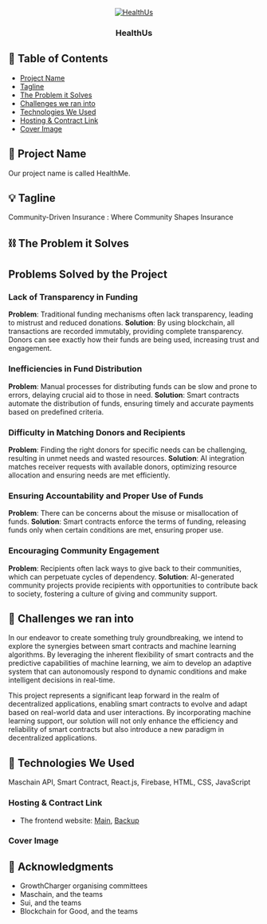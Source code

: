 <p align="center">
  <a href="" rel="noopener">
 <img src="https://github.com/Zoriannn/HealthMe/logo 2.png" alt="HealthUs"></a>
</p>
<h3 align="center">HealthUs</h3>


## 📝 Table of Contents

- [Project Name](#project_name)
- [Tagline](#tagline)
- [The Problem it Solves](#problem)
- [Challenges we ran into](#challenges)
- [Technologies We Used](#tech)
- [Hosting & Contract Link](#link)
- [Cover Image](cover_img)

## 🧐 Project Name <a id = "project_name"></a>

Our project name is called HealthMe.

## 💡 Tagline <a id = "tagline"></a>

Community-Driven Insurance : Where Community Shapes Insurance

## ⛓️ The Problem it Solves <a id = "problem"></a>

## Problems Solved by the Project

### Lack of Transparency in Funding
**Problem**: Traditional funding mechanisms often lack transparency, leading to mistrust and reduced donations.
**Solution**: By using blockchain, all transactions are recorded immutably, providing complete transparency. Donors can see exactly how their funds are being used, increasing trust and engagement.

### Inefficiencies in Fund Distribution
**Problem**: Manual processes for distributing funds can be slow and prone to errors, delaying crucial aid to those in need.
**Solution**: Smart contracts automate the distribution of funds, ensuring timely and accurate payments based on predefined criteria.

### Difficulty in Matching Donors and Recipients
**Problem**: Finding the right donors for specific needs can be challenging, resulting in unmet needs and wasted resources.
**Solution**: AI integration matches receiver requests with available donors, optimizing resource allocation and ensuring needs are met efficiently.

### Ensuring Accountability and Proper Use of Funds
**Problem**: There can be concerns about the misuse or misallocation of funds.
**Solution**: Smart contracts enforce the terms of funding, releasing funds only when certain conditions are met, ensuring proper use.

### Encouraging Community Engagement
**Problem**: Recipients often lack ways to give back to their communities, which can perpetuate cycles of dependency.
**Solution**: AI-generated community projects provide recipients with opportunities to contribute back to society, fostering a culture of giving and community support.


## 🚀 Challenges we ran into <a id = "challenges"></a>

In our endeavor to create something truly groundbreaking, we intend to explore the synergies between smart contracts and machine learning algorithms. By leveraging the inherent flexibility of smart contracts and the predictive capabilities of machine learning, we aim to develop an adaptive system that can autonomously respond to dynamic conditions and make intelligent decisions in real-time.

This project represents a significant leap forward in the realm of decentralized applications, enabling smart contracts to evolve and adapt based on real-world data and user interactions. By incorporating machine learning support, our solution will not only enhance the efficiency and reliability of smart contracts but also introduce a new paradigm in decentralized applications.

## 🏁 Technologies We Used <a id = "tech"></a>

Maschain API, Smart Contract, React.js, Firebase, HTML, CSS, JavaScript

### Hosting & Contract Link <a id = "link"></a>
- The frontend website: 
  [Main](),
  [Backup]()

### Cover Image <a id = "cover_img"></a>

## 🎉 Acknowledgments <a id = "acknowledgments"></a>
- GrowthCharger organising committees
- Maschain, and the teams
- Sui, and the teams
- Blockchain for Good, and the teams